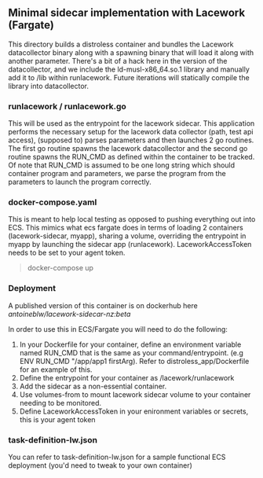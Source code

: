 ## Minimal sidecar implementation with Lacework (Fargate)

This directory builds a distroless container and bundles the Lacework datacollector binary
along with a spawning binary that will load it along with another parameter.
There's a bit of a hack here in the version of the datacollector, and we include the
ld-musl-x86_64.so.1 library and manually add it to /lib within runlacework. Future iterations
will statically compile the library into datacollector.

### runlacework / runlacework.go
This will be used as the entrypoint for the lacework sidecar. This application performs the necessary
setup for the lacework data collector (path, test api access), (supposed to) parses parameters and
then launches 2 go routines. The first go routine spawns the lacework datacollector and the 
second go routine spawns the RUN_CMD as defined within the container to be tracked. Of note that RUN_CMD
is assumed to be one long string which should container program and parameters, we parse the program from
the parameters to launch the program correctly.

### docker-compose.yaml
This is meant to help local testing as opposed to pushing everything out into ECS. This mimics what
ecs fargate does in terms of loading 2 containers (lacework-sidecar, myapp), sharing a volume,
overriding the entrypoint in myapp by launching the sidecar app (runlacework). LaceworkAccessToken
needs to be set to your agent token.
>docker-compose up

### Deployment
A published version of this container is on dockerhub here *antoineblw/lacework-sidecar-nz:beta*

In order to use this in ECS/Fargate you will need to do the following:
1. In your Dockerfile for your container, define an environment variable named RUN_CMD that is the same
   as your command/entrypoint. (e.g ENV RUN_CMD "/app/app1 firstArg). Refer to distroless_app/Dockerfile for
   an example of this.
2. Define the entrypoint for your container as /lacework/runlacework
3. Add the sidecar as a non-essential container.
4. Use volumes-from to mount lacework sidecar volume to your container needing to be monitored.
5. Define LaceworkAccessToken in your enironment variables or secrets, this is your agent token

### task-definition-lw.json
You can refer to task-definition-lw.json for a sample functional ECS deployment (you'd need to tweak to
your own container)


